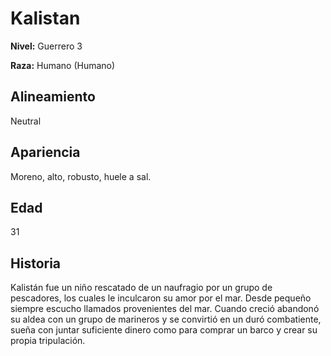 # Kalistan

**Nivel:** Guerrero 3

**Raza:** Humano (Humano)

## Alineamiento
Neutral

## Apariencia
Moreno, alto, robusto, huele a sal.

## Edad
31

## Historia
Kalistán fue un niño rescatado de un naufragio por un grupo de pescadores, los cuales le inculcaron su amor por el mar. Desde pequeño siempre escucho llamados provenientes del mar. Cuando creció abandonó su aldea con un grupo de marineros y se convirtió en un duró combatiente, sueña con juntar suficiente dinero como para comprar un barco y crear su propia tripulación.

